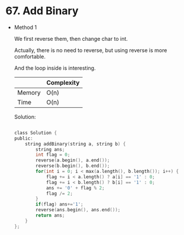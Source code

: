 # 67. Add Binary 
- Method 1

    We first reverse them, then change char to int.

    Actually, there is no need to reverse, but using reverse is more comfortable.

    And the loop inside is interesting.

    | |   Complexity  |
    | ----------- | ----------- | 
    |  Memory     | O(n) | 
    |      Time       |  O(n) | 


    Solution:

    ``` h

    class Solution {
    public:
        string addBinary(string a, string b) {
            string ans;
            int flag = 0;
            reverse(a.begin(), a.end());
            reverse(b.begin(), b.end());
            for(int i = 0; i < max(a.length(), b.length()); i++) {
                flag += i < a.length() ? a[i] == '1' : 0; 
                flag += i < b.length() ? b[i] == '1' : 0; 
                ans += '0' + flag % 2;
                flag /= 2;
            }
            if(flag) ans+='1';
            reverse(ans.begin(), ans.end());
            return ans;
        }
    };

    ```

<!-- - Method 2

    This is another method.

    | |   Complexity  |
    | ----------- | ----------- | 
    |  Memory     | O(n) | 
    |      Time       |  O(n) | 


    Solution:

    ``` h



    ```

- Additional Knowledge:
       
    Here are some additional knowledge.



<br> -->